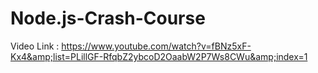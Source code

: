 # Node.js-Crash-Course
Video Link : https://www.youtube.com/watch?v=fBNz5xF-Kx4&amp;list=PLillGF-RfqbZ2ybcoD2OaabW2P7Ws8CWu&amp;index=1
